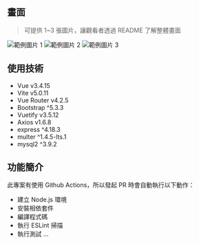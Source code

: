 
## 畫面

> 可提供 1~3 張圖片，讓觀看者透過 README 了解整體畫面

![範例圖片 1](https://fakeimg.pl/500/)
![範例圖片 2](https://fakeimg.pl/500/)
![範例圖片 3](https://fakeimg.pl/500/)

## 使用技術

- Vue v3.4.15
- Vite v5.0.11
- Vue Router v4.2.5
- Bootstrap ^5.3.3
- Vuetify v3.5.12
- Axios v1.6.8
- express ^4.18.3
- multer ^1.4.5-lts.1
- mysql2 ^3.9.2


## 功能簡介

此專案有使用 Github Actions，所以發起 PR 時會自動執行以下動作：

- 建立 Node.js 環境
- 安裝相依套件
- 編譯程式碼
- 執行 ESLint 掃描
- 執行測試
...

